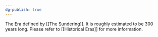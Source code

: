 ```yaml
---
dg-publish: true
---
```

The Era defined by [[The Sundering]]. It is roughly estimated to be 300 years long. Please refer to [[Historical Eras]] for more information. 